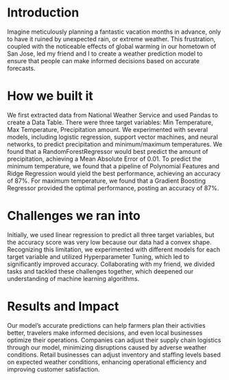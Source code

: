 # Introduction
Imagine meticulously planning a fantastic vacation months in advance, only to have it ruined by unexpected rain, or extreme weather.
This frustration, coupled with the noticeable effects of global warming in our hometown of San Jose, led my friend and I to create a weather prediction model to ensure that people can make informed decisions based on accurate forecasts.

# How we built it
We first extracted data from National Weather Service and used Pandas to create a Data Table. There were three target variables: Min Temperature, Max Temperature, Precipitation amount. We experimented with several models, including logistic regression, support vector machines, and neural networks, to predict precipitation and minimum/maximum temperatures. We found that a RandomForestRegressor would best predict the amount of precipitation, achieving a Mean Absolute Error of 0.01. To predict the minimum temperature, we found that a pipeline of Polynomial Features and Ridge Regression would yield the best performance, achieving an accuracy of 87%. For maximum temperature, we found that a Gradient Boosting Regressor provided the optimal performance, posting an accuracy of 87%.

# Challenges we ran into
Initially, we used linear regression to predict all three target variables, but the accuracy score was very low because our data had a convex shape. Recognizing this limitation, we experimented with different models for each target variable and utilized Hyperparameter Tuning, which led to significantly improved accuracy. Collaborating with my friend, we divided tasks and tackled these challenges together, which deepened our understanding of machine learning algorithms.

# Results and Impact
Our model’s accurate predictions can help farmers plan their activities better, travelers make informed decisions, and even local businesses optimize their operations. Companies can adjust their supply chain logistics through our model, minimizing disruptions caused by adverse weather conditions. Retail businesses can adjust inventory and staffing levels based on expected weather conditions, enhancing operational efficiency and improving customer satisfaction.
